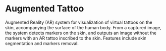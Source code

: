 # Augmented Tattoo

Augmented Reality (AR) system for visualization of virtual tattoos on the skin, accompanying the surface of the human body. From a captured image, the system detects markers on the skin, and outputs an image without the markers with an AR tattoo inscribed to the skin. Features include skin segmentation and markers removal.
